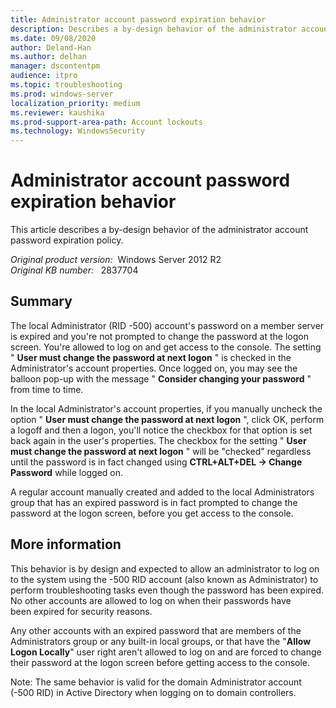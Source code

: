 ```yaml
---
title: Administrator account password expiration behavior
description: Describes a by-design behavior of the administrator account password expiration policy.
ms.date: 09/08/2020
author: Deland-Han
ms.author: delhan
manager: dscontentpm
audience: itpro
ms.topic: troubleshooting
ms.prod: windows-server
localization_priority: medium
ms.reviewer: kaushika
ms.prod-support-area-path: Account lockouts
ms.technology: WindowsSecurity
---
```

# Administrator account password expiration behavior

This article describes a by-design behavior of the administrator account password expiration policy.

_Original product version:_ &nbsp;Windows Server 2012 R2  
_Original KB number:_ &nbsp; 2837704

## Summary

The local Administrator (RID -500) account's password on a member server is expired and you're not prompted to change the password at the logon screen. You're allowed to log on and get access to the console. The setting " **User must change the password at next logon** " is checked in the Administrator's account properties. Once logged on, you may see the balloon pop-up with the message " **Consider changing your password** " from time to time.

In the local Administrator's account properties, if you manually uncheck the option " **User must change the password at next logon** ", click OK, perform a logoff and then a logon, you'll notice the checkbox for that option is set back again in the user's properties. The checkbox for the setting " **User must change the password at next logon** " will be "checked" regardless until the password is in fact changed using **CTRL+ALT+DEL -> Change Password** while logged on.

A regular account manually created and added to the local Administrators group that has an expired password is in fact prompted to change the password at the logon screen, before you get access to the console.

## More information

This behavior is by design and expected to allow an administrator to log on to the system using the -500 RID account (also known as Administrator) to perform troubleshooting tasks even though the password has been expired. No other accounts are allowed to log on when their passwords have been expired for security reasons.

Any other accounts with an expired password that are members of the Administrators group or any built-in local groups, or that have the "**Allow Logon Locally**" user right aren't allowed to log on and are forced to change their password at the logon screen before getting access to the console.

Note: The same behavior is valid for the domain Administrator account (-500 RID) in Active Directory when logging on to domain controllers.
